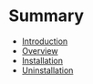 # Summary

* [Introduction](README.md)
* [Overview](overview.md)
* [Installation](installation.md)
* [Uninstallation](uninstallation.md)

